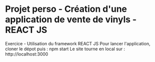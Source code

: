# Projet perso - Création d'une application de vente de vinyls - REACT JS

Exercice - Utilisation du framework REACT JS
Pour lancer l'application, cloner le dépot puis : npm start 
Le site tourne en local sur : http://localhost:3000

